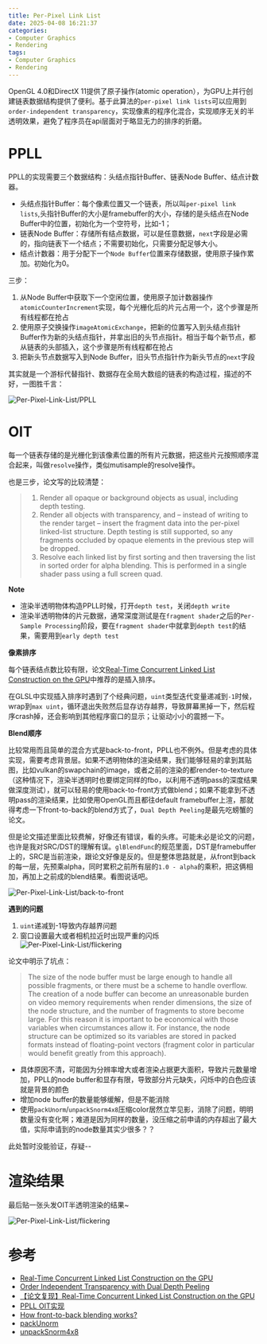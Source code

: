 ```yaml
---
title: Per-Pixel Link List
date: 2025-04-08 16:21:37
categories:
- Computer Graphics
- Rendering
tags: 
- Computer Graphics
- Rendering
---
```


OpenGL 4.0和DirectX 11提供了原子操作(atomic operation），为GPU上并行创建链表数据结构提供了便利。基于此算法的`per-pixel link lists`可以应用到`order-independent transparency`，实现像素的程序化混合，实现顺序无关的半透明效果，避免了程序员在api层面对于略显无力的排序的折磨。


# PPLL

PPLL的实现需要三个数据结构：头结点指针Buffer、链表Node Buffer、结点计数器。
- 头结点指针Buffer：每个像素位置又一个链表，所以叫`per-pixel link lists`,头指针Buffer的大小是framebuffer的大小，存储的是头结点在Node Buffer中的位置，初始化为一个空符号，比如-1；
- 链表Node Buffer：存储所有结点数据，可以是任意数据，`next`字段是必需的，指向链表下一个结点；不需要初始化，只需要分配足够大小。
- 结点计数器：用于分配下一个`Node Buffer`位置来存储数据，使用原子操作累加。初始化为0。

三步：
1. 从Node Buffer中获取下一个空闲位置，使用原子加计数器操作`atomicCounterIncrement`实现，每个光栅化后的片元占用一个，这个步骤是所有线程都在抢占
2. 使用原子交换操作`imageAtomicExchange`，把新的位置写入到头结点指针Buffer作为新的头结点指针，并拿出旧的头节点指针。相当于每个新节点，都从链表的头部插入，这个步骤是所有线程都在抢占
3. 把新头节点数据写入到Node Buffer，旧头节点指针作为新头节点的`next`字段

其实就是一个游标代替指针、数据存在全局大数组的链表的构造过程，描述的不好，一图胜千言：

![Per-Pixel-Link-List/PPLL](../images/Per-Pixel-Link-List/PPLL.png)

# OIT

每一个链表存储的是光栅化到该像素位置的所有片元数据，把这些片元按照顺序混合起来，叫做`resolve`操作，类似mutisample的resolve操作。

也是三步，论文写的比较清楚：
> 1. Render all opaque or background objects as usual, including depth testing.
> 2. Render all objects with transparency, and – instead of writing to the render target – insert the fragment data into the per-pixel linked-list structure. Depth testing is still supported, so any fragments occluded by opaque elements in the previous step will be dropped.
> 3. Resolve each linked list by first sorting and then traversing the list in sorted order for alpha blending. This is performed in a single shader pass using a full screen quad.

**Note**
- 渲染半透明物体构造PPLL时候，打开`depth test`，关闭`depth write`
- 渲染半透明物体的片元数据，通常深度测试是在`fragment shader`之后的`Per-Sample Processing`阶段，要在`fragment shader`中就拿到`depth test`的结果，需要用到`early depth test`

**像素排序**

每个链表结点数比较有限，论文[Real-Time Concurrent Linked List Construction on the GPU](https://dl.acm.org/doi/10.1111/j.1467-8659.2010.01725.x)中推荐的是插入排序。

在GLSL中实现插入排序时遇到了个经典问题，`uint`类型迭代变量递减到`-1`时候，wrap到`max uint`，循环退出失败然后显存访存越界，导致屏幕黑掉一下，然后程序crash掉，还会影响到其他程序窗口的显示；让驱动小小的震撼一下。


**Blend顺序**

比较常用而且简单的混合方式是back-to-front，PPLL也不例外。但是考虑的具体实现，需要考虑背景层。如果不透明物体的渲染结果，我们能够轻易的拿到其贴图，比如vulkan的swapchain的image，或者之前的渲染的都render-to-texture（这种情况下，渲染半透明时也要绑定同样的fbo，以利用不透明pass的深度结果做深度测试），就可以轻易的使用back-to-front方式做blend；如果不能拿到不透明pass的渲染结果，比如使用OpenGL而且都往default framebuffer上渲，那就得考虑一下front-to-back的blend方式了，`Dual Depth Peeling`是最先吃螃蟹的论文。

但是论文描述里面比较费解，好像还有错误，看的头疼。可能未必是论文的问题，也许是我对SRC/DST的理解有误。`glBlendFunc`的规范里面，DST是framebuffer上的，SRC是当前渲染，跟论文好像是反的。但是整体思路就是，从front到back的每一层，先预乘alpha，同时累积之前所有层的`1.0 - alpha`的乘积，把这俩相加，再加上之前成的blend结果。看图说话吧。

![Per-Pixel-Link-List/back-to-front](../images/Per-Pixel-Link-List/back-to-front.png)


**遇到的问题**
1. `uint`递减到-1导致内存越界问题
2. 窗口设置最大或者相机拉近时出现严重的闪烁
![Per-Pixel-Link-List/flickering](../images/Per-Pixel-Link-List/flickering.gif)

论文中明示了坑点：
> The size of the node buffer must be large enough to handle all possible fragments, or there must be a scheme to handle overflow.
> The creation of a node buffer can become an unreasonable burden on video memory requirements when render dimensions, the size of the node structure, and the number of fragments to store become large. For this reason it is important to be economical with those variables when circumstances allow it. For instance, the node structure can be optimized so its variables are stored in packed formats instead of floating-point vectors (fragment color in particular would benefit greatly from this approach).


- 具体原因不清，可能因为分辨率增大或者渲染占据更大面积，导致片元数量增加，PPLL的node buffer和显存有限，导致部分片元缺失，闪烁中的白色应该就是背景的颜色
- 增加node buffer的数量能够缓解，但是不能消除
- 使用`packUnorm`/`unpackSnorm4x8`压缩color居然立竿见影，消除了问题，明明数量没有变化啊；难道是因为同样的数量，没压缩之前申请的内存超出了最大值，实际申请到的node数量其实少很多？？

此处暂时没能验证，存疑--

# 渲染结果

最后贴一张头发OIT半透明渲染的结果~

![Per-Pixel-Link-List/flickering](../images/Per-Pixel-Link-List/hair.png)

# 参考
- [Real-Time Concurrent Linked List Construction on the GPU](https://dl.acm.org/doi/10.1111/j.1467-8659.2010.01725.x)
- [Order Independent Transparency with Dual Depth Peeling](https://developer.download.nvidia.com/SDK/10/opengl/src/dual_depth_peeling/doc/DualDepthPeeling.pdf)
- [【论文复现】Real-Time Concurrent Linked List Construction on the GPU](https://zhuanlan.zhihu.com/p/364762003)
- [PPLL OIT实现](https://github.com/AngelMonica126/GraphicAlgorithm/blob/master/012_Real%20Time%20Concurrent%20Linked%20List%20Construction%20on%20the%20GPU/BlendPass_FS.glsl)
- [How front-to-back blending works?](https://gamedev.stackexchange.com/questions/184285/how-front-to-back-blending-works)
- [packUnorm](https://registry.khronos.org/OpenGL-Refpages/gl4/html/packUnorm.xhtml)
- [unpackSnorm4x8](https://registry.khronos.org/OpenGL-Refpages/gl4/html/unpackUnorm.xhtml)